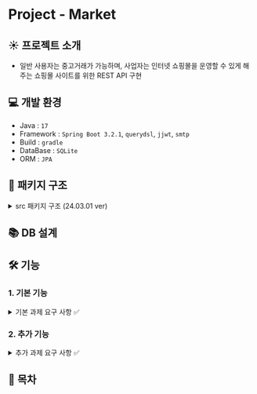 # Project -  Market


## ☀️ 프로젝트 소개
- 일반 사용자는 중고거래가 가능하며, 사업자는 인터넷 쇼핑몰을 운영할 수 있게 해주는
  쇼핑몰 사이트를 위한 REST API 구현


## 💻 개발 환경

- Java : `17`
- Framework : `Spring Boot 3.2.1`, `querydsl`, `jjwt`, `smtp`
- Build : `gradle`
- DataBase : `SQLite`
- ORM : `JPA` 


## 🌳 패키지 구조
<details>
<summary>src 패키지 구조 (24.03.01 ver)</summary>
<div markdown="1">

```bash
src
    ├── main
    │   ├── java
    │   │   └── com
    │   │       └── example
    │   │           └── market
    │   │               ├── Item
    │   │               │   ├── controller
    │   │               │   │   ├── ItemController.java
    │   │               │   │   └── ItemProposalController.java
    │   │               │   ├── dto
    │   │               │   │   ├── ItemDto.java
    │   │               │   │   └── ItemProposalDto.java
    │   │               │   ├── entity
    │   │               │   │   ├── Item.java
    │   │               │   │   ├── ItemProposal.java
    │   │               │   │   └── ProposalStatus.java
    │   │               │   ├── repo
    │   │               │   │   ├── ItemProposalRepository.java
    │   │               │   │   └── ItemRepository.java
    │   │               │   └── service
    │   │               │       ├── ItemProposalService.java
    │   │               │       └── ItemService.java
    │   │               ├── MarketApplication.java
    │   │               ├── config
    │   │               │   ├── PasswordEncoderConfig.java
    │   │               │   └── WebSecurityConfig.java
    │   │               ├── shop
    │   │               │   ├── controller
    │   │               │   │   ├── ProductController.java
    │   │               │   │   └── ShopController.java
    │   │               │   ├── dto
    │   │               │   │   ├── ClosureRequestDto.java
    │   │               │   │   ├── EmailDto.java
    │   │               │   │   ├── ProductDto.java
    │   │               │   │   └── ShopDto.java
    │   │               │   ├── entity
    │   │               │   │   ├── Product.java
    │   │               │   │   ├── ProductOrder.java
    │   │               │   │   ├── Shop.java
    │   │               │   │   ├── ShopCategory.java
    │   │               │   │   └── ShopStatus.java
    │   │               │   ├── repo
    │   │               │   │   ├── ProductRepository.java
    │   │               │   │   └── ShopRepository.java
    │   │               │   └── service
    │   │               │       ├── EmailService.java
    │   │               │       ├── ProductService.java
    │   │               │       └── ShopService.java
    │   │               └── user
    │   │                   ├── controller
    │   │                   │   ├── TokenController.java
    │   │                   │   └── UserController.java
    │   │                   ├── dto
    │   │                   │   └── UserDto.java
    │   │                   ├── entity
    │   │                   │   ├── CustomUserDetails.java
    │   │                   │   └── UserEntity.java
    │   │                   ├── jwt
    │   │                   │   ├── JwtRequestDto.java
    │   │                   │   ├── JwtResponseDto.java
    │   │                   │   ├── JwtTokenFilter.java
    │   │                   │   └── JwtTokenUtils.java
    │   │                   ├── repo
    │   │                   │   └── UserRepository.java
    │   │                   └── service
    │   │                       ├── JpaUserDetailsManager.java
    │   │                       └── UserService.java
    │   └── resources
    │       ├── application.yaml
    │       ├── static
    │       └── templates
    └── test
        └── java
            └── com
                └── example
                    └── market
                        └── MarketApplicationTests.java

```
</div>
</details>

## 📚 DB 설계



## 🛠️  기능

### 1. 기본 기능

<details>
<summary>기본 과제 요구 사항 ✅ </summary>
<div markdown="1">

- [사용자 인증 및 권한 처리](./md/auth.md)
- 중고거래 중개하기
- 쇼핑몰 운영하기


</div>
</details>


### 2. 추가 기능

<details>
<summary>추가 과제 요구 사항 ✅ </summary>
<div markdown="1">

- 결제 시스템

</div>
</details>



## 📌 목차

